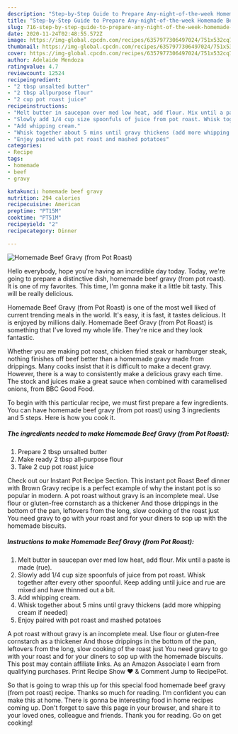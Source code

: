 ```yaml
---
description: "Step-by-Step Guide to Prepare Any-night-of-the-week Homemade Beef Gravy (from Pot Roast)"
title: "Step-by-Step Guide to Prepare Any-night-of-the-week Homemade Beef Gravy (from Pot Roast)"
slug: 716-step-by-step-guide-to-prepare-any-night-of-the-week-homemade-beef-gravy-from-pot-roast
date: 2020-11-24T02:48:55.572Z
image: https://img-global.cpcdn.com/recipes/6357977306497024/751x532cq70/homemade-beef-gravy-from-pot-roast-recipe-main-photo.jpg
thumbnail: https://img-global.cpcdn.com/recipes/6357977306497024/751x532cq70/homemade-beef-gravy-from-pot-roast-recipe-main-photo.jpg
cover: https://img-global.cpcdn.com/recipes/6357977306497024/751x532cq70/homemade-beef-gravy-from-pot-roast-recipe-main-photo.jpg
author: Adelaide Mendoza
ratingvalue: 4.7
reviewcount: 12524
recipeingredient:
- "2 tbsp unsalted butter"
- "2 tbsp allpurpose flour"
- "2 cup pot roast juice"
recipeinstructions:
- "Melt butter in saucepan over med low heat, add flour. Mix until a paste is made (rue)."
- "Slowly add 1/4 cup size spoonfuls of juice from pot roast. Whisk together after every other spoonful. Keep adding until juice and rue are mixed and have thinned out a bit."
- "Add whipping cream."
- "Whisk together about 5 mins until gravy thickens (add more whipping cream if needed)"
- "Enjoy paired with pot roast and mashed potatoes"
categories:
- Recipe
tags:
- homemade
- beef
- gravy

katakunci: homemade beef gravy 
nutrition: 294 calories
recipecuisine: American
preptime: "PT15M"
cooktime: "PT51M"
recipeyield: "2"
recipecategory: Dinner

---
```



![Homemade Beef Gravy (from Pot Roast)](https://img-global.cpcdn.com/recipes/6357977306497024/751x532cq70/homemade-beef-gravy-from-pot-roast-recipe-main-photo.jpg)

Hello everybody, hope you're having an incredible day today. Today, we're going to prepare a distinctive dish, homemade beef gravy (from pot roast). It is one of my favorites. This time, I'm gonna make it a little bit tasty. This will be really delicious.

Homemade Beef Gravy (from Pot Roast) is one of the most well liked of current trending meals in the world. It's easy, it is fast, it tastes delicious. It is enjoyed by millions daily. Homemade Beef Gravy (from Pot Roast) is something that I've loved my whole life. They're nice and they look fantastic.

Whether you are making pot roast, chicken fried steak or hamburger steak, nothing finishes off beef better than a homemade gravy made from drippings. Many cooks insist that it is difficult to make a decent gravy. However, there is a way to consistently make a delicious gravy each time. The stock and juices make a great sauce when combined with caramelised onions, from BBC Good Food.


To begin with this particular recipe, we must first prepare a few ingredients. You can have homemade beef gravy (from pot roast) using 3 ingredients and 5 steps. Here is how you cook it.

<!--inarticleads1-->

##### The ingredients needed to make Homemade Beef Gravy (from Pot Roast):

1. Prepare 2 tbsp unsalted butter
1. Make ready 2 tbsp all-purpose flour
1. Take 2 cup pot roast juice


Check out our Instant Pot Recipe Section. This instant pot Roast Beef dinner with Brown Gravy recipe is a perfect example of why the instant pot is so popular in modern. A pot roast without gravy is an incomplete meal. Use flour or gluten-free cornstarch as a thickener And those drippings in the bottom of the pan, leftovers from the long, slow cooking of the roast just You need gravy to go with your roast and for your diners to sop up with the homemade biscuits. 

<!--inarticleads2-->

##### Instructions to make Homemade Beef Gravy (from Pot Roast):

1. Melt butter in saucepan over med low heat, add flour. Mix until a paste is made (rue).
1. Slowly add 1/4 cup size spoonfuls of juice from pot roast. Whisk together after every other spoonful. Keep adding until juice and rue are mixed and have thinned out a bit.
1. Add whipping cream.
1. Whisk together about 5 mins until gravy thickens (add more whipping cream if needed)
1. Enjoy paired with pot roast and mashed potatoes


A pot roast without gravy is an incomplete meal. Use flour or gluten-free cornstarch as a thickener And those drippings in the bottom of the pan, leftovers from the long, slow cooking of the roast just You need gravy to go with your roast and for your diners to sop up with the homemade biscuits. This post may contain affiliate links. As an Amazon Associate I earn from qualifying purchases. Print Recipe Show ❤ &amp; Comment Jump to RecipePot. 

So that is going to wrap this up for this special food homemade beef gravy (from pot roast) recipe. Thanks so much for reading. I'm confident you can make this at home. There is gonna be interesting food in home recipes coming up. Don't forget to save this page in your browser, and share it to your loved ones, colleague and friends. Thank you for reading. Go on get cooking!
